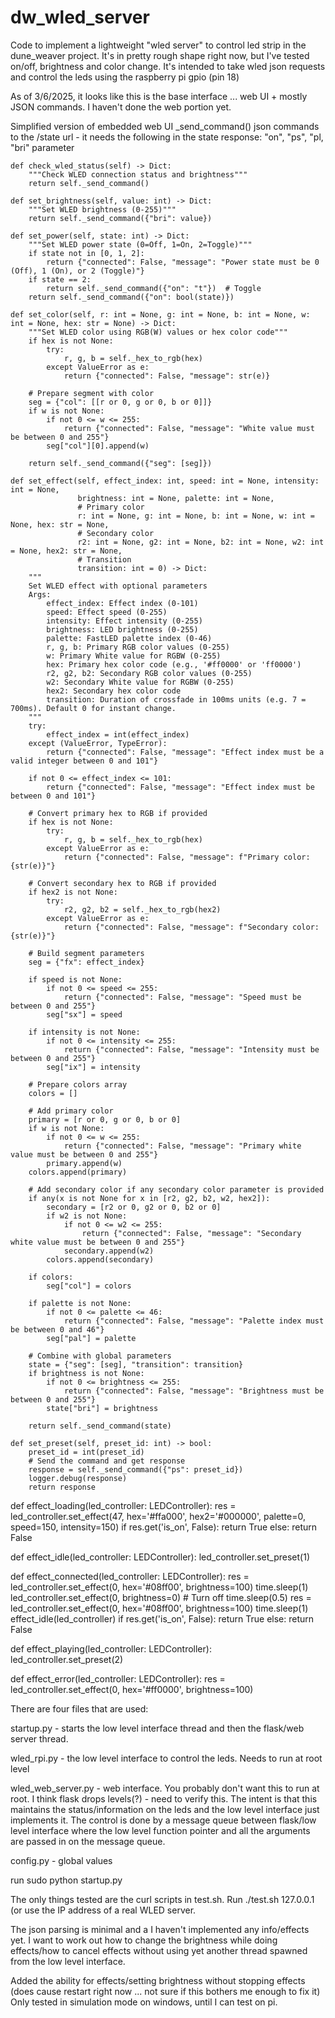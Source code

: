 # dw_wled_server
Code to implement a lightweight "wled server" to control led strip in the dune_weaver project.  It's in pretty rough shape right now, but I've tested on/off, brightness and color change.   It's intended to take wled json requests and control the leds using the raspberry pi gpio (pin 18)

As of 3/6/2025, it looks like this is the base interface ... web UI + mostly JSON commands.    I haven't done the web portion yet.

Simplified version of embedded web UI
  _send_command()  json commands to the /state url - it needs the following in the state response:
"on", "ps", "pl, "bri" parameter


    def check_wled_status(self) -> Dict:
        """Check WLED connection status and brightness"""
        return self._send_command()

    def set_brightness(self, value: int) -> Dict:
        """Set WLED brightness (0-255)"""
        return self._send_command({"bri": value})

    def set_power(self, state: int) -> Dict:
        """Set WLED power state (0=Off, 1=On, 2=Toggle)"""
        if state not in [0, 1, 2]:
            return {"connected": False, "message": "Power state must be 0 (Off), 1 (On), or 2 (Toggle)"}
        if state == 2:
            return self._send_command({"on": "t"})  # Toggle
        return self._send_command({"on": bool(state)})

    def set_color(self, r: int = None, g: int = None, b: int = None, w: int = None, hex: str = None) -> Dict:
        """Set WLED color using RGB(W) values or hex color code"""
        if hex is not None:
            try:
                r, g, b = self._hex_to_rgb(hex)
            except ValueError as e:
                return {"connected": False, "message": str(e)}

        # Prepare segment with color
        seg = {"col": [[r or 0, g or 0, b or 0]]}
        if w is not None:
            if not 0 <= w <= 255:
                return {"connected": False, "message": "White value must be between 0 and 255"}
            seg["col"][0].append(w)

        return self._send_command({"seg": [seg]})

    def set_effect(self, effect_index: int, speed: int = None, intensity: int = None, 
                   brightness: int = None, palette: int = None,
                   # Primary color
                   r: int = None, g: int = None, b: int = None, w: int = None, hex: str = None,
                   # Secondary color
                   r2: int = None, g2: int = None, b2: int = None, w2: int = None, hex2: str = None,
                   # Transition
                   transition: int = 0) -> Dict:
        """
        Set WLED effect with optional parameters
        Args:
            effect_index: Effect index (0-101)
            speed: Effect speed (0-255)
            intensity: Effect intensity (0-255)
            brightness: LED brightness (0-255)
            palette: FastLED palette index (0-46)
            r, g, b: Primary RGB color values (0-255)
            w: Primary White value for RGBW (0-255)
            hex: Primary hex color code (e.g., '#ff0000' or 'ff0000')
            r2, g2, b2: Secondary RGB color values (0-255)
            w2: Secondary White value for RGBW (0-255)
            hex2: Secondary hex color code
            transition: Duration of crossfade in 100ms units (e.g. 7 = 700ms). Default 0 for instant change.
        """
        try:
            effect_index = int(effect_index)
        except (ValueError, TypeError):
            return {"connected": False, "message": "Effect index must be a valid integer between 0 and 101"}

        if not 0 <= effect_index <= 101:
            return {"connected": False, "message": "Effect index must be between 0 and 101"}

        # Convert primary hex to RGB if provided
        if hex is not None:
            try:
                r, g, b = self._hex_to_rgb(hex)
            except ValueError as e:
                return {"connected": False, "message": f"Primary color: {str(e)}"}

        # Convert secondary hex to RGB if provided
        if hex2 is not None:
            try:
                r2, g2, b2 = self._hex_to_rgb(hex2)
            except ValueError as e:
                return {"connected": False, "message": f"Secondary color: {str(e)}"}

        # Build segment parameters
        seg = {"fx": effect_index}
        
        if speed is not None:
            if not 0 <= speed <= 255:
                return {"connected": False, "message": "Speed must be between 0 and 255"}
            seg["sx"] = speed
        
        if intensity is not None:
            if not 0 <= intensity <= 255:
                return {"connected": False, "message": "Intensity must be between 0 and 255"}
            seg["ix"] = intensity

        # Prepare colors array
        colors = []
        
        # Add primary color
        primary = [r or 0, g or 0, b or 0]
        if w is not None:
            if not 0 <= w <= 255:
                return {"connected": False, "message": "Primary white value must be between 0 and 255"}
            primary.append(w)
        colors.append(primary)
        
        # Add secondary color if any secondary color parameter is provided
        if any(x is not None for x in [r2, g2, b2, w2, hex2]):
            secondary = [r2 or 0, g2 or 0, b2 or 0]
            if w2 is not None:
                if not 0 <= w2 <= 255:
                    return {"connected": False, "message": "Secondary white value must be between 0 and 255"}
                secondary.append(w2)
            colors.append(secondary)

        if colors:
            seg["col"] = colors

        if palette is not None:
            if not 0 <= palette <= 46:
                return {"connected": False, "message": "Palette index must be between 0 and 46"}
            seg["pal"] = palette

        # Combine with global parameters
        state = {"seg": [seg], "transition": transition}
        if brightness is not None:
            if not 0 <= brightness <= 255:
                return {"connected": False, "message": "Brightness must be between 0 and 255"}
            state["bri"] = brightness

        return self._send_command(state)

    def set_preset(self, preset_id: int) -> bool:
        preset_id = int(preset_id)
        # Send the command and get response
        response = self._send_command({"ps": preset_id})
        logger.debug(response)
        return response

def effect_loading(led_controller: LEDController):
    res = led_controller.set_effect(47, hex='#ffa000', hex2='#000000', palette=0, speed=150, intensity=150)
    if res.get('is_on', False):
        return True
    else:
        return False

def effect_idle(led_controller: LEDController):
    led_controller.set_preset(1)

def effect_connected(led_controller: LEDController):
    res = led_controller.set_effect(0, hex='#08ff00', brightness=100)
    time.sleep(1)
    led_controller.set_effect(0, brightness=0)  # Turn off
    time.sleep(0.5)
    res = led_controller.set_effect(0, hex='#08ff00', brightness=100)
    time.sleep(1)
    effect_idle(led_controller)
    if res.get('is_on', False):
        return True
    else:
        return False

def effect_playing(led_controller: LEDController):
    led_controller.set_preset(2)

def effect_error(led_controller: LEDController):
    res = led_controller.set_effect(0, hex='#ff0000', brightness=100)


There are four files that are used:  

startup.py  - starts the low level interface thread and then the flask/web server thread.

wled_rpi.py - the low level interface to control the leds.   Needs to run at root level

wled_web_server.py - web interface.  You probably don't want this to run at root.   I think flask drops levels(?) - need to verify this.    The intent is that this maintains the status/information on the leds and the low level interface just implements it.   The control is done by a message queue between flask/low level interface where the low level function pointer and all the arguments are passed in on the message queue. 

config.py - global values

run sudo python startup.py

The only things tested are the curl scripts in test.sh.  Run ./test.sh 127.0.0.1   (or use the IP address of a real WLED server.

The json parsing is minimal and a I haven't implemented any info/effects yet.   I want to work out how to change the brightness while doing effects/how to cancel effects without using yet another thread spawned from the low level interface.

Added the ability for effects/setting brightness without stopping effects (does cause restart right now ... not sure if this bothers me enough to fix it)  Only tested in simulation mode on windows, until I can test on pi.


